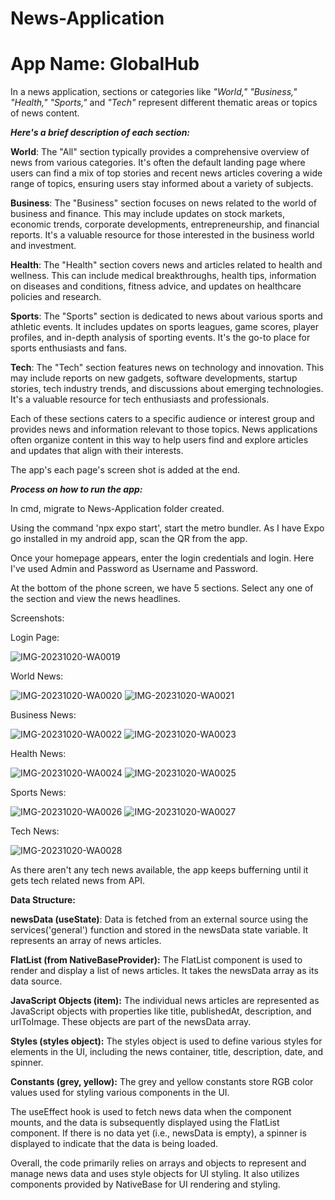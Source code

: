 # News-Application

# App Name: GlobalHub

In a news application, sections or categories like _"World," "Business," "Health," "Sports,"_ and _"Tech"_ represent different thematic areas or topics of news content. 

_**Here's a brief description of each section:**_

**World**: The "All" section typically provides a comprehensive overview of news from various categories. It's often the default landing page where users can find a mix of top stories and recent news articles covering a wide range of topics, ensuring users stay informed about a variety of subjects.

**Business**: The "Business" section focuses on news related to the world of business and finance. This may include updates on stock markets, economic trends, corporate developments, entrepreneurship, and financial reports. It's a valuable resource for those interested in the business world and investment.

**Health**: The "Health" section covers news and articles related to health and wellness. This can include medical breakthroughs, health tips, information on diseases and conditions, fitness advice, and updates on healthcare policies and research.

**Sports**: The "Sports" section is dedicated to news about various sports and athletic events. It includes updates on sports leagues, game scores, player profiles, and in-depth analysis of sporting events. It's the go-to place for sports enthusiasts and fans.

**Tech**: The "Tech" section features news on technology and innovation. This may include reports on new gadgets, software developments, startup stories, tech industry trends, and discussions about emerging technologies. It's a valuable resource for tech enthusiasts and professionals.

Each of these sections caters to a specific audience or interest group and provides news and information relevant to those topics. News applications often organize content in this way to help users find and explore articles and updates that align with their interests.

The app's each page's screen shot is added at the end.

_**Process on how to run the app:**_

In cmd, migrate to News-Application folder created. 

Using the command 'npx expo start', start the metro bundler. As I have Expo go installed in my android app, scan the QR from the app. 

Once your homepage appears, enter the login credentials and login. Here I've used Admin and Password as Username and Password.

At the bottom of the phone screen, we have 5 sections. Select any one of the section and view the news headlines.




Screenshots:

Login Page:

![IMG-20231020-WA0019](https://github.com/soumyapandit0415/News-Application/assets/91374416/084be733-9e56-47f5-849e-23ccff38da4c)

World News:

![IMG-20231020-WA0020](https://github.com/soumyapandit0415/News-Application/assets/91374416/a3f601c7-0fd5-4d3b-8b47-22e8d4abc770)
![IMG-20231020-WA0021](https://github.com/soumyapandit0415/News-Application/assets/91374416/be61c41e-b3cc-4f1a-8e47-a72a34a52965)

Business News:

![IMG-20231020-WA0022](https://github.com/soumyapandit0415/News-Application/assets/91374416/beb782c8-a8ff-428b-845b-ae7977db53da)
![IMG-20231020-WA0023](https://github.com/soumyapandit0415/News-Application/assets/91374416/d15ab7cf-1f5d-4141-b990-5dee9431322e)

Health News:

![IMG-20231020-WA0024](https://github.com/soumyapandit0415/News-Application/assets/91374416/1e88ba32-2813-4499-b82f-3b2f60c6c1f4)
![IMG-20231020-WA0025](https://github.com/soumyapandit0415/News-Application/assets/91374416/4ae17e5d-0c38-445d-8b22-ca42b85ddf6b)

Sports News:

![IMG-20231020-WA0026](https://github.com/soumyapandit0415/News-Application/assets/91374416/d1e0a82b-1eb3-4b80-b5b6-23f11b01dc52)
![IMG-20231020-WA0027](https://github.com/soumyapandit0415/News-Application/assets/91374416/b5a1d2e2-ee61-42d6-bfe9-f69f00007904)

Tech News:

![IMG-20231020-WA0028](https://github.com/soumyapandit0415/News-Application/assets/91374416/ca194d95-c662-45ee-85eb-4a0e7d744d84)

As there aren't any tech news available, the app keeps bufferning until it gets tech related news from API.

**Data Structure:**

**newsData (useState)**: Data is fetched from an external source using the services('general') function and stored in the newsData state variable. It represents an array of news articles.

**FlatList (from NativeBaseProvider):** The FlatList component is used to render and display a list of news articles. It takes the newsData array as its data source.

**JavaScript Objects (item):** The individual news articles are represented as JavaScript objects with properties like title, publishedAt, description, and urlToImage. These objects are part of the newsData array.

**Styles (styles object):** The styles object is used to define various styles for elements in the UI, including the news container, title, description, date, and spinner.

**Constants (grey, yellow):** The grey and yellow constants store RGB color values used for styling various components in the UI.

The useEffect hook is used to fetch news data when the component mounts, and the data is subsequently displayed using the FlatList component. If there is no data yet (i.e., newsData is empty), a spinner is displayed to indicate that the data is being loaded.

Overall, the code primarily relies on arrays and objects to represent and manage news data and uses style objects for UI styling. It also utilizes components provided by NativeBase for UI rendering and styling.

